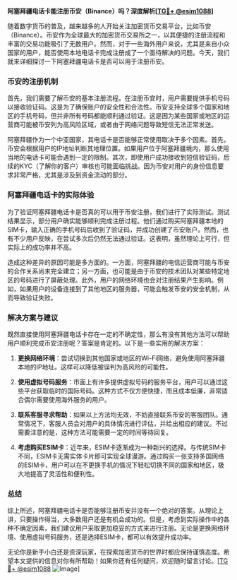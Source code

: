 **阿塞拜疆电话卡能注册币安（Binance）吗？深度解析[[TG💪+ @esim1088](https://t.me/s/esim1088)]**

随着数字货币的普及，越来越多的人开始关注加密货币交易平台，比如币安（Binance）。币安作为全球最大的加密货币交易所之一，以其便捷的注册流程和丰富的交易功能吸引了无数用户。然而，对于一些海外用户来说，尤其是来自小众国家的用户，能否使用本地电话卡完成注册成了一个亟待解决的问题。今天，我们就来详细探讨一下阿塞拜疆电话卡是否可以用于注册币安。

### 币安的注册机制

首先，我们需要了解币安的基本注册流程。在注册币安时，用户需要提供手机号码以接收验证码。这是为了确保账户的安全性和合法性。币安支持全球多个国家和地区的手机号码，但并非所有号码都能顺利通过验证。这是因为某些国家或地区的运营商可能被币安列为高风险区域，或者由于网络问题导致短信无法正常发送。

阿塞拜疆作为一个中亚国家，其电话卡是否能够正常使用取决于多个因素。首先，币安会根据用户的IP地址判断其地理位置。如果用户位于阿塞拜疆境内，那么使用当地的电话卡可能会遇到一定的限制。其次，即使用户成功接收到短信验证码，后续的KYC（了解你的客户）审核也可能面临挑战。因为币安对用户的身份信息要求非常严格，尤其是涉及到资金流动的部分。

### 阿塞拜疆电话卡的实际体验

为了验证阿塞拜疆电话卡是否真的可以用于币安注册，我们进行了实际测试。测试结果显示，部分用户确实能够顺利完成注册过程。他们通过购买阿塞拜疆本地的SIM卡，输入正确的手机号码后收到了验证码，并成功创建了币安账户。然而，也有不少用户反映，在尝试多次后仍然无法通过验证。这表明，虽然理论上可行，但实际上的成功率并不高。

造成这种差异的原因可能是多方面的。一方面，阿塞拜疆的电信运营商可能与币安的合作关系尚未完全建立；另一方面，也可能是由于币安的技术团队对某些特定地区的号码进行了屏蔽处理。此外，用户的网络环境也会对注册结果产生影响。例如，如果用户的设备连接到了其他地区的服务器，可能会触发币安的安全机制，从而导致验证失败。

### 解决方案与建议

既然直接使用阿塞拜疆电话卡存在一定的不确定性，那么有没有其他方法可以帮助用户顺利完成币安注册呢？答案是肯定的。以下是一些实用的解决方案：

1. **更换网络环境**：尝试切换到其他国家或地区的Wi-Fi网络，避免使用阿塞拜疆本地的IP地址。这样可以降低被误判为高风险的可能性。
   
2. **使用虚拟号码服务**：市面上有许多提供虚拟号码的服务平台，用户可以通过这些平台获取临时的国际号码。这种方式不仅方便快捷，而且成本低廉，非常适合偶尔需要使用海外服务的用户。

3. **联系客服寻求帮助**：如果以上方法均无效，不妨直接联系币安的客服团队。通常情况下，客服人员会对用户的具体情况进行评估，并给出相应的建议。不过需要注意的是，这种方法可能需要一定的时间等待回复。

4. **考虑购买ESIM卡**：近年来，ESIM卡逐渐成为一种新兴的选择。与传统SIM卡不同，ESIM卡无需实体卡片即可实现全球漫游。通过购买一张支持多国网络的ESIM卡，用户可以在不更换手机的情况下轻松切换不同的国家和地区，极大地提高了灵活性和便利性。

### 总结

综上所述，阿塞拜疆电话卡是否能够注册币安并没有一个绝对的答案。从理论上讲，只要操作得当，大多数用户还是有机会成功的。但是，考虑到实际操作中的各种不确定因素，我们建议用户采取更加稳妥的方式来进行注册。无论是更换网络环境、使用虚拟号码服务，还是选择ESIM卡，都可以有效提升成功率。

无论你是新手小白还是资深玩家，在探索加密货币的世界时都应保持谨慎态度。希望本文提供的信息对你有所帮助！如果你还有任何疑问，欢迎随时留言讨论。[[TG💪+ @esim1088](https://t.me/s/esim1088) ![Image](https://i.postimg.cc/4NQfJmqS/Snipaste-2025-05-13-00-14-12.png)]